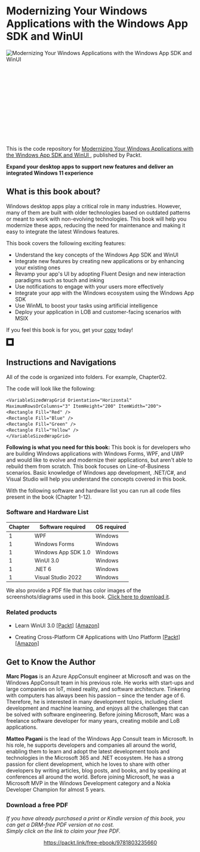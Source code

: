 # Modernizing Your Windows Applications with the Windows App SDK and WinUI 

<a href="https://www.packtpub.com/product/modernizing-your-windows-applications-with-the-windows-app-sdk-and-winui/9781803235660?utm_source=github&utm_medium=repository&utm_campaign="><img src="https://static.packt-cdn.com/products/9781803235660/cover/smaller" alt="Modernizing Your Windows Applications with the Windows App SDK and WinUI " height="256px" align="right"></a>

This is the code repository for [Modernizing Your Windows Applications with the Windows App SDK and WinUI ](https://www.packtpub.com/product/modernizing-your-windows-applications-with-the-windows-app-sdk-and-winui/9781803235660?utm_source=github&utm_medium=repository&utm_campaign=), published by Packt.

**Expand your desktop apps to support new features and deliver an integrated Windows 11 experience**

## What is this book about?
Windows desktop apps play a critical role in many industries. However, many of them are built with older technologies based on outdated patterns or meant to work with non-evolving technologies. This book will help you modernize these apps, reducing the need for maintenance and making it easy to integrate the latest Windows features.

This book covers the following exciting features:

* Understand the key concepts of the Windows App SDK and WinUI
* Integrate new features by creating new applications or by enhancing your existing ones
* Revamp your app's UI by adopting Fluent Design and new interaction paradigms such as touch and inking
* Use notifications to engage with your users more effectively
* Integrate your app with the Windows ecosystem using the Windows App SDK
* Use WinML to boost your tasks using artificial intelligence
* Deploy your application in LOB and customer-facing scenarios with MSIX


If you feel this book is for you, get your [copy](https://www.amazon.com/dp/1803235667) today!

<a href="https://www.packtpub.com/?utm_source=github&utm_medium=banner&utm_campaign=GitHubBanner"><img src="https://raw.githubusercontent.com/PacktPublishing/GitHub/master/GitHub.png" 
alt="https://www.packtpub.com/" border="5" /></a>

## Instructions and Navigations
All of the code is organized into folders. For example, Chapter02.

The code will look like the following:
```
<VariableSizedWrapGrid Orientation="Horizontal"
MaximumRowsOrColumns="3" ItemHeight="200" ItemWidth="200">
<Rectangle Fill="Red" />
<Rectangle Fill="Blue" />
<Rectangle Fill="Green" />
<Rectangle Fill="Yellow" />
</VariableSizedWrapGrid>
```

**Following is what you need for this book:**
This book is for developers who are building Windows applications with Windows Forms, WPF, and UWP and would like to evolve and modernize their applications, but aren't able to rebuild them from scratch. This book focuses on Line-of-Business scenarios. Basic knowledge of Windows app development, .NET/C#, and Visual Studio will help you understand the concepts covered in this book.

With the following software and hardware list you can run all code files present in the book (Chapter 1-12).
### Software and Hardware List
| Chapter | Software required | OS required |
| -------- | ------------------------------------ | ----------------------------------- |
| 1 | WPF | Windows |
| 1 | Windows Forms | Windows |
| 1 | Windows App SDK 1.0 | Windows |
| 1 | WinUI 3.0 | Windows |
| 1 | .NET 6 | Windows |
| 1 | Visual Studio 2022 | Windows |


We also provide a PDF file that has color images of the screenshots/diagrams used in this book. [Click here to download it]( https://static.packt-cdn.com/downloads/9781803235660_ColorImages.pdf).

### Related products
* Learn WinUI 3.0  [[Packt]](https://www.packtpub.com/product/learn-winui-3-0/9781800208667?utm_source=github&utm_medium=repository&utm_campaign=) [[Amazon]](https://www.amazon.com/dp/1800208669)

* Creating Cross-Platform C# Applications with Uno Platform  [[Packt]](https://www.packtpub.com/product/creating-cross-platform-c-applications-with-uno-platform/9781801078498?utm_source=github&utm_medium=repository&utm_campaign=) [[Amazon]](https://www.amazon.com/dp/1801078491)



## Get to Know the Author
**Marc Plogas**
is an Azure AppConsult engineer at Microsoft and was on the Windows AppConsult team in his previous role. He works with start-ups and large companies on IoT, mixed reality, and software architecture. Tinkering with computers has always been his passion – since the tender age of 6. Therefore, he is interested in many development topics, including client development and machine learning, and enjoys all the challenges that can be solved with software engineering. Before joining Microsoft, Marc was a freelance software developer for many years, creating mobile and LoB applications.

**Matteo Pagani**
 is the lead of the Windows App Consult team in Microsoft. In his role, he supports developers and companies all around the world, enabling them to learn and adopt the latest development tools and technologies in the Microsoft 365 and .NET ecosystem. He has a strong passion for client development, which he loves to share with other developers by writing articles, blog posts, and books, and by speaking at conferences all around the world. Before joining Microsoft, he was a Microsoft MVP in the Windows Development category and a Nokia Developer Champion for almost 5 years.




### Download a free PDF

 <i>If you have already purchased a print or Kindle version of this book, you can get a DRM-free PDF version at no cost.<br>Simply click on the link to claim your free PDF.</i>
<p align="center"> <a href="https://packt.link/free-ebook/9781803235660">https://packt.link/free-ebook/9781803235660 </a> </p>